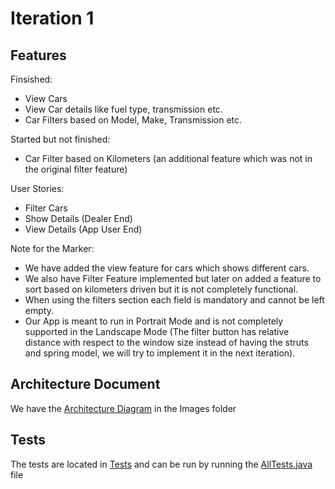 # Iteration 1 

## Features

Finsished:

* View Cars
* View Car details like fuel type, transmission etc.
* Car Filters based on Model, Make, Transmission etc.

Started but not finished:

* Car Filter based on Kilometers (an additional feature which was not in the original filter feature)

User Stories: 

* Filter Cars
* Show Details (Dealer End)
* View Details (App User End)

Note for the Marker:

* We have added the view feature for cars which shows different cars.
* We also have Filter Feature implemented but later on added a feature to sort based on kilometers driven but it is not completely functional.
* When using the filters section each field is mandatory and cannot be left empty. 
* Our App is meant to run in Portrait Mode and is not completely supported in the Landscape Mode (The filter button has relative distance with respect to the window size instead of having the struts and spring model, we will try to implement it in the next iteration).


## Architecture Document

We have the [Architecture Diagram](../images/ARCHITECTURE.png) in the Images folder

## Tests

The tests are located in [Tests](../app/src/test/java/com/lightsoutbugsout/tests) and can be run by running the [AllTests.java](../app/src/test/java/com/lightsoutbugsout/tests/AllTests.java) file
